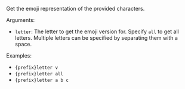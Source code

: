Get the emoji representation of the provided characters.

Arguments:
* `letter`: The letter to get the emoji version for. Specify `all` to get all letters. Multiple letters can be specified by separating them with a space.

Examples:
* `{prefix}letter v`
* `{prefix}letter all`
* `{prefix}letter a b c`
